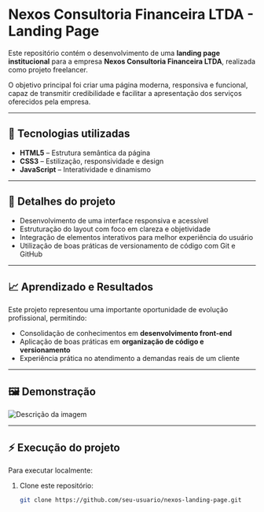 # Nexos Consultoria Financeira LTDA - Landing Page

Este repositório contém o desenvolvimento de uma **landing page institucional** para a empresa **Nexos Consultoria Financeira LTDA**, realizada como projeto freelancer.  

O objetivo principal foi criar uma página moderna, responsiva e funcional, capaz de transmitir credibilidade e facilitar a apresentação dos serviços oferecidos pela empresa.

---

## 🚀 Tecnologias utilizadas
- **HTML5** – Estrutura semântica da página  
- **CSS3** – Estilização, responsividade e design  
- **JavaScript** – Interatividade e dinamismo  

---

## 📌 Detalhes do projeto
- Desenvolvimento de uma interface responsiva e acessível  
- Estruturação do layout com foco em clareza e objetividade  
- Integração de elementos interativos para melhor experiência do usuário  
- Utilização de boas práticas de versionamento de código com Git e GitHub  

---

## 📈 Aprendizado e Resultados
Este projeto representou uma importante oportunidade de evolução profissional, permitindo:  
- Consolidação de conhecimentos em **desenvolvimento front-end**  
- Aplicação de boas práticas em **organização de código e versionamento**  
- Experiência prática no atendimento a demandas reais de um cliente  

---

## 🖼️ Demonstração

![Descrição da imagem]()


---

## ⚡ Execução do projeto
Para executar localmente:  
1. Clone este repositório:  
   ```bash
   git clone https://github.com/seu-usuario/nexos-landing-page.git
